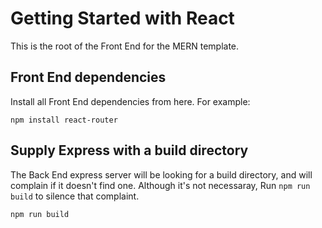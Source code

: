 # Getting Started with React

This is the root of the Front End for the MERN template. 

## Front End dependencies

Install all Front End dependencies from here. For example:

```
npm install react-router
```

## Supply Express with a build directory
The Back End express server will be looking for a build directory, and will complain if it doesn't find one. Although it's not necessaray, Run `npm run build` to silence that complaint.

```
npm run build
```